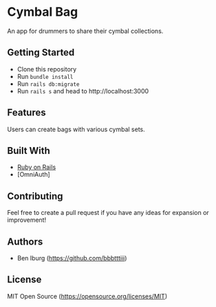 # Cymbal Bag
An app for drummers to share their cymbal collections.

## Getting Started

- Clone this repository
- Run `bundle install`
- Run `rails db:migrate`
- Run `rails s` and head to http://localhost:3000

## Features

Users can create bags with various cymbal sets.

## Built With

- [Ruby on Rails](http://rubyonrails.org)
- [OmniAuth]

## Contributing

Feel free to create a pull request if you have any ideas for expansion or improvement!

## Authors

- Ben Iburg (https://github.com/bbbtttiii)

## License

MIT Open Source (https://opensource.org/licenses/MIT)